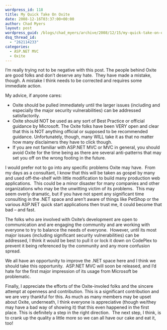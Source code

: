 ```yaml
---
wordpress_id: 118
title: My Quick Take On Oxite
date: 2008-12-16T03:37:00+00:00
author: Chad Myers
layout: post
wordpress_guid: /blogs/chad_myers/archive/2008/12/15/my-quick-take-on-oxite.aspx
dsq_thread_id:
  - "262114233"
categories:
  - ASP.NET MVC
  - Oxite
---
```

I&rsquo;m really trying not to be negative with this post. The people behind Oxite are good folks and don&rsquo;t deserve any hate.&nbsp; They have made a mistake, though. A mistake I think needs to be corrected and requires some immediate action.

My advice, if anyone cares:

  * Oxite should be pulled immediately until the larger issues (including and especially the major security vulnerabilities) can be addressed satisfactorily. 
  * Oxite should NOT be used as any sort of Best Practice or official guidance by Microsoft. The Oxite folks have been VERY open and clear that this is NOT anything official or supposed to be recommended guidance. Unfortunately, though, many WILL take it as that no matter how many disclaimers they have to click though. 
  * If you are not familiar with ASP.NET MVC or MVC in general, you should avoid Oxite for the time being as there are several anti-patterns that may set you off on the wrong footing in the future.

I would prefer not to go into any specific problems Oxite may have.&nbsp; From my days as a consultant, I know that this will be taken as gospel by many and used off-the-shelf with little modification to build many production web applications.&nbsp; This could be a minor disaster for many companies and other organizations who may be the unwitting victim of its problems.&nbsp; This may seem overly dramatic, but if you have not spent any significant time consulting in the .NET space and aren&rsquo;t aware of things like PetShop or the various ASP.NET quick start applications then trust me, it could become that bad &ndash; and fast.

The folks who are involved with Oxite&rsquo;s development are open to communication and are engaging the community and are working with everyone to try to balance the needs of everyone.&nbsp; However, until its most major issues (including significant security vulnerabilities) can be addressed, I think it would be best to pull it or lock it down on CodePlex to prevent it being referenced by the community and any more confusion spread.

We all have an opportunity to improve the .NET space here and I think we should take this opportunity.&nbsp; ASP.NET MVC will soon be released, and I&rsquo;d hate for the first major impression of its usage from Microsoft be problematic.

Finally, I appreciate the efforts of the Oxite-involed folks and the sincere attempt at openness and contribution. This is a significant contribution and we are very thankful for this. As much as many members may be upset about Oxite, underneath, I think everyone is appreciative (though we/they may have a bad way of showing it) that this even happened in the first place. This is definitely a step in the right direction.&nbsp; The next step, I think, is to crank up the quality a little more so we can all have our cake and eat it, too!